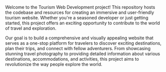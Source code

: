 Welcome to the Tourism Web Development project! This repository hosts the codebase and resources for creating an immersive and user-friendly tourism website. Whether you're a seasoned developer or just getting started, this project offers an exciting opportunity to contribute to the world of travel and exploration.

Our goal is to build a comprehensive and visually appealing website that serves as a one-stop platform for travelers to discover exciting destinations, plan their trips, and connect with fellow adventurers. From showcasing stunning travel photography to providing detailed information about various destinations, accommodations, and activities, this project aims to revolutionize the way people explore the world.
 
